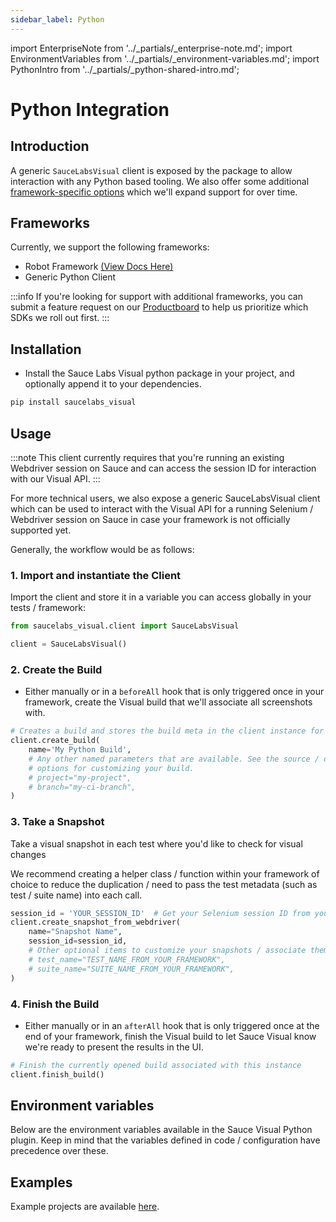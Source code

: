 ```yaml
---
sidebar_label: Python
---
```


import EnterpriseNote from '../_partials/_enterprise-note.md';
import EnvironmentVariables from '../_partials/_environment-variables.md';
import PythonIntro from '../_partials/_python-shared-intro.md';

# Python Integration

<EnterpriseNote />

## Introduction

<PythonIntro />

A generic `SauceLabsVisual` client is exposed by the package to allow interaction with any Python based tooling. We also offer some additional [framework-specific options](#frameworks) which we'll expand support for over time.

## Frameworks

Currently, we support the following frameworks:

- Robot Framework [(View Docs Here)](/visual-testing/integrations/python-robot-framework/)
- Generic Python Client

:::info
If you're looking for support with additional frameworks, you can submit a feature request on our [Productboard](https://portal.productboard.com/sauceprod/2-sauce-labs-portal/tabs/4-under-consideration/submit-idea) to help us prioritize which SDKs we roll out first.
:::

## Installation

- Install the Sauce Labs Visual python package in your project, and optionally append it to your dependencies.

```sh
pip install saucelabs_visual
```

## Usage

:::note
This client currently requires that you're running an existing Webdriver session on Sauce and can access the session ID for interaction with our Visual API.
:::

For more technical users, we also expose a generic SauceLabsVisual client which can be used to interact with the Visual API for a running Selenium / Webdriver session on Sauce in case your framework is not officially supported yet.

Generally, the workflow would be as follows:

### 1. Import and instantiate the Client

Import the client and store it in a variable you can access globally in your tests / framework:

```python
from saucelabs_visual.client import SauceLabsVisual

client = SauceLabsVisual()
```

### 2. Create the Build

- Either manually or in a `beforeAll` hook that is only triggered once in your framework, create the Visual build that we'll associate all screenshots with.

```python
# Creates a build and stores the build meta in the client instance for processing & interaction later
client.create_build(
    name='My Python Build',
    # Any other named parameters that are available. See the source / docs for more information on
    # options for customizing your build.
    # project="my-project",
    # branch="my-ci-branch",
)
```

### 3. Take a Snapshot

Take a visual snapshot in each test where you'd like to check for visual changes

We recommend creating a helper class / function within your framework of choice to reduce the duplication / need to pass the test metadata (such as test / suite name) into each call.

```python
session_id = 'YOUR_SESSION_ID'  # Get your Selenium session ID from your framework
client.create_snapshot_from_webdriver(
    name="Snapshot Name",
    session_id=session_id,
    # Other optional items to customize your snapshots / associate them with the current test run
    # test_name="TEST_NAME_FROM_YOUR_FRAMEWORK",
    # suite_name="SUITE_NAME_FROM_YOUR_FRAMEWORK",
)
```

### 4. Finish the Build

- Either manually or in an `afterAll` hook that is only triggered once at the end of your framework, finish the Visual build to let Sauce Visual know we're ready to present the results in the UI.

```python
# Finish the currently opened build associated with this instance
client.finish_build()
```

## Environment variables

Below are the environment variables available in the Sauce Visual Python plugin. Keep in mind that the variables defined in code / configuration have precedence over these.

<EnvironmentVariables />

## Examples

Example projects are available [here](https://github.com/saucelabs/visual-examples/tree/main/python).
